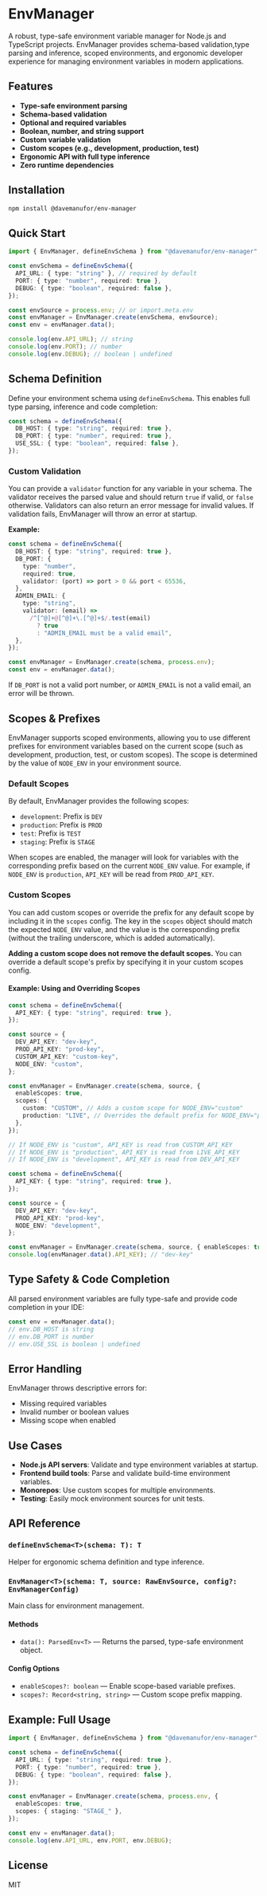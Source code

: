 # EnvManager

A robust, type-safe environment variable manager for Node.js and TypeScript projects. EnvManager provides schema-based validation,type parsing and inference, scoped environments, and ergonomic developer experience for managing environment variables in modern applications.

## Features

- **Type-safe environment parsing**
- **Schema-based validation**
- **Optional and required variables**
- **Boolean, number, and string support**
- **Custom variable validation**
- **Custom scopes (e.g., development, production, test)**
- **Ergonomic API with full type inference**
- **Zero runtime dependencies**

## Installation

```bash
npm install @davemanufor/env-manager
```

## Quick Start

```typescript
import { EnvManager, defineEnvSchema } from "@davemanufor/env-manager";

const envSchema = defineEnvSchema({
  API_URL: { type: "string" }, // required by default
  PORT: { type: "number", required: true },
  DEBUG: { type: "boolean", required: false },
});

const envSource = process.env; // or import.meta.env
const envManager = EnvManager.create(envSchema, envSource);
const env = envManager.data();

console.log(env.API_URL); // string
console.log(env.PORT); // number
console.log(env.DEBUG); // boolean | undefined
```

## Schema Definition

Define your environment schema using `defineEnvSchema`. This enables full type parsing, inference and code completion:

```typescript
const schema = defineEnvSchema({
  DB_HOST: { type: "string", required: true },
  DB_PORT: { type: "number", required: true },
  USE_SSL: { type: "boolean", required: false },
});
```

### Custom Validation

You can provide a `validator` function for any variable in your schema. The validator receives the parsed value and should return `true` if valid, or `false` otherwise. Validators can also return an error message for invalid values. If validation fails, EnvManager will throw an error at startup.

**Example:**

```typescript
const schema = defineEnvSchema({
  DB_HOST: { type: "string", required: true },
  DB_PORT: {
    type: "number",
    required: true,
    validator: (port) => port > 0 && port < 65536,
  },
  ADMIN_EMAIL: {
    type: "string",
    validator: (email) =>
      /^[^@]+@[^@]+\.[^@]+$/.test(email)
        ? true
        : "ADMIN_EMAIL must be a valid email",
  },
});

const envManager = EnvManager.create(schema, process.env);
const env = envManager.data();
```

If `DB_PORT` is not a valid port number, or `ADMIN_EMAIL` is not a valid email, an error will be thrown.

## Scopes & Prefixes

EnvManager supports scoped environments, allowing you to use different prefixes for environment variables based on the current scope (such as development, production, test, or custom scopes). The scope is determined by the value of `NODE_ENV` in your environment source.

### Default Scopes

By default, EnvManager provides the following scopes:

- `development`: Prefix is `DEV`
- `production`: Prefix is `PROD`
- `test`: Prefix is `TEST`
- `staging`: Prefix is `STAGE`

When scopes are enabled, the manager will look for variables with the corresponding prefix based on the current `NODE_ENV` value. For example, if `NODE_ENV` is `production`, `API_KEY` will be read from `PROD_API_KEY`.

### Custom Scopes

You can add custom scopes or override the prefix for any default scope by including it in the `scopes` config. The key in the `scopes` object should match the expected `NODE_ENV` value, and the value is the corresponding prefix (without the trailing underscore, which is added automatically).

**Adding a custom scope does not remove the default scopes.** You can override a default scope's prefix by specifying it in your custom scopes config.

#### Example: Using and Overriding Scopes

```typescript
const schema = defineEnvSchema({
  API_KEY: { type: "string", required: true },
});

const source = {
  DEV_API_KEY: "dev-key",
  PROD_API_KEY: "prod-key",
  CUSTOM_API_KEY: "custom-key",
  NODE_ENV: "custom",
};

const envManager = EnvManager.create(schema, source, {
  enableScopes: true,
  scopes: {
    custom: "CUSTOM", // Adds a custom scope for NODE_ENV="custom"
    production: "LIVE", // Overrides the default prefix for NODE_ENV="production" to "LIVE_"
  },
});

// If NODE_ENV is "custom", API_KEY is read from CUSTOM_API_KEY
// If NODE_ENV is "production", API_KEY is read from LIVE_API_KEY
// If NODE_ENV is "development", API_KEY is read from DEV_API_KEY
```

```typescript
const schema = defineEnvSchema({
  API_KEY: { type: "string", required: true },
});

const source = {
  DEV_API_KEY: "dev-key",
  PROD_API_KEY: "prod-key",
  NODE_ENV: "development",
};

const envManager = EnvManager.create(schema, source, { enableScopes: true });
console.log(envManager.data().API_KEY); // "dev-key"
```

## Type Safety & Code Completion

All parsed environment variables are fully type-safe and provide code completion in your IDE:

```typescript
const env = envManager.data();
// env.DB_HOST is string
// env.DB_PORT is number
// env.USE_SSL is boolean | undefined
```

## Error Handling

EnvManager throws descriptive errors for:

- Missing required variables
- Invalid number or boolean values
- Missing scope when enabled

## Use Cases

- **Node.js API servers**: Validate and type environment variables at startup.
- **Frontend build tools**: Parse and validate build-time environment variables.
- **Monorepos**: Use custom scopes for multiple environments.
- **Testing**: Easily mock environment sources for unit tests.

## API Reference

### `defineEnvSchema<T>(schema: T): T`

Helper for ergonomic schema definition and type inference.

### `EnvManager<T>(schema: T, source: RawEnvSource, config?: EnvManagerConfig)`

Main class for environment management.

#### Methods

- `data(): ParsedEnv<T>` — Returns the parsed, type-safe environment object.

#### Config Options

- `enableScopes?: boolean` — Enable scope-based variable prefixes.
- `scopes?: Record<string, string>` — Custom scope prefix mapping.

## Example: Full Usage

```typescript
import { EnvManager, defineEnvSchema } from "@davemanufor/env-manager";

const schema = defineEnvSchema({
  API_URL: { type: "string", required: true },
  PORT: { type: "number", required: true },
  DEBUG: { type: "boolean", required: false },
});

const envManager = EnvManager.create(schema, process.env, {
  enableScopes: true,
  scopes: { staging: "STAGE_" },
});

const env = envManager.data();
console.log(env.API_URL, env.PORT, env.DEBUG);
```

## License

MIT

